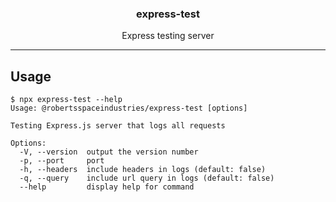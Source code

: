 <div align="center">
    <strong><h3>express-test</h3></strong>
    <p>Express testing server</p><hr />
</div>

## Usage
```
$ npx express-test --help
Usage: @robertsspaceindustries/express-test [options]

Testing Express.js server that logs all requests

Options:
  -V, --version  output the version number
  -p, --port     port
  -h, --headers  include headers in logs (default: false)
  -q, --query    include url query in logs (default: false)
  --help         display help for command
```